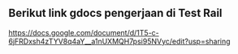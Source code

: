 ## Berikut link gdocs pengerjaan di Test Rail

https://docs.google.com/document/d/1T5-c-6jFRDxsh4zTYV8q4aY__a1nUXMQH7psi95NVyc/edit?usp=sharing